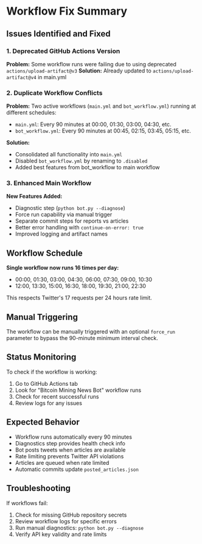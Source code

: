 # Workflow Fix Summary

## Issues Identified and Fixed

### 1. Deprecated GitHub Actions Version
**Problem:** Some workflow runs were failing due to using deprecated `actions/upload-artifact@v3`
**Solution:** Already updated to `actions/upload-artifact@v4` in main.yml

### 2. Duplicate Workflow Conflicts  
**Problem:** Two active workflows (`main.yml` and `bot_workflow.yml`) running at different schedules:
- `main.yml`: Every 90 minutes at 00:00, 01:30, 03:00, 04:30, etc.
- `bot_workflow.yml`: Every 90 minutes at 00:45, 02:15, 03:45, 05:15, etc.

**Solution:** 
- Consolidated all functionality into `main.yml`
- Disabled `bot_workflow.yml` by renaming to `.disabled`
- Added best features from bot_workflow to main workflow

### 3. Enhanced Main Workflow
**New Features Added:**
- Diagnostic step (`python bot.py --diagnose`) 
- Force run capability via manual trigger
- Separate commit steps for reports vs articles
- Better error handling with `continue-on-error: true`
- Improved logging and artifact names

## Workflow Schedule
**Single workflow now runs 16 times per day:**
- 00:00, 01:30, 03:00, 04:30, 06:00, 07:30, 09:00, 10:30
- 12:00, 13:30, 15:00, 16:30, 18:00, 19:30, 21:00, 22:30

This respects Twitter's 17 requests per 24 hours rate limit.

## Manual Triggering
The workflow can be manually triggered with an optional `force_run` parameter to bypass the 90-minute minimum interval check.

## Status Monitoring
To check if the workflow is working:
1. Go to GitHub Actions tab
2. Look for "Bitcoin Mining News Bot" workflow runs
3. Check for recent successful runs
4. Review logs for any issues

## Expected Behavior
- Workflow runs automatically every 90 minutes
- Diagnostics step provides health check info
- Bot posts tweets when articles are available
- Rate limiting prevents Twitter API violations
- Articles are queued when rate limited
- Automatic commits update `posted_articles.json`

## Troubleshooting
If workflows fail:
1. Check for missing GitHub repository secrets
2. Review workflow logs for specific errors
3. Run manual diagnostics: `python bot.py --diagnose`
4. Verify API key validity and rate limits